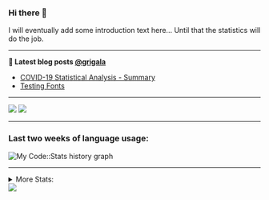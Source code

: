 ### Hi there 👋

I will eventually add some introduction text here... Until that the statistics will do the job. 

<!--
**grigala/grigala** is a ✨ _special_ ✨ repository because its `README.md` (this file) appears on your GitHub profile.

Here are some ideas to get you started:

- 🔭 I’m currently working on ...
- 🌱 I’m currently learning ...
- 👯 I’m looking to collaborate on ...
- 🤔 I’m looking for help with ...
- 💬 Ask me about ...
- 📫 How to reach me: ...
- 😄 Pronouns: ...
- ⚡ Fun fact: ...
-->

---

**📕 Latest blog posts [@grigala](https://grigala.github.io/blog/)**
<!-- BLOG-POST-LIST:START -->
- [COVID-19 Statistical Analysis - Summary](https://grigala.github.io/posts/2020/03/covid-19/)
- [Testing Fonts](https://grigala.github.io/posts/2019/12/testing-fonts/)
<!-- BLOG-POST-LIST:END -->

 ---
 
![](https://grigala-stats.vercel.app/api?username=grigala&count_private=true&show_icons=true&line_height=21&title_color=009930&icon_color=009930) ![](https://grigala-stats.vercel.app/api/top-langs/?username=grigala&layout=compact&title_color=009930)

<!-- images are not the same line
<p align = "center">
    <img src="https://github-readme-stats.vercel.app/api?username=grigala&count_private=true&show_icons=true&theme=dark&line_height=33" width="48%">
    <img src="https://github-readme-stats.vercel.app/api/top-langs/?username=grigala&layout=compact&theme=dark" width="48%">
</p> -->

---

### Last two weeks of language usage:

![My Code::Stats history graph](https://codestats-readme.wegfan.cn/history-graph/grigala?max_languages=15)  

---
<details>
<summary> More Stats: </summary>

<!--START_SECTION:waka-->
📊 **This Week I Spent My Time On** 

```text
⌚︎ Time Zone: Europe/Zurich

💬 Programming Languages: 
Java                     16 hrs 18 mins      █████████████████░░░░░░░░   69.84% 
XML                      2 hrs 10 mins       ██░░░░░░░░░░░░░░░░░░░░░░░   9.29% 
Other                    53 mins             █░░░░░░░░░░░░░░░░░░░░░░░░   3.81% 
Groovy                   51 mins             █░░░░░░░░░░░░░░░░░░░░░░░░   3.7% 
Kotlin                   34 mins             ░░░░░░░░░░░░░░░░░░░░░░░░░   2.47%

🔥 Editors: 
IntelliJ                 22 hrs 40 mins      ████████████████████████░   97.09% 
VS Code                  25 mins             ░░░░░░░░░░░░░░░░░░░░░░░░░   1.8% 
Vim                      15 mins             ░░░░░░░░░░░░░░░░░░░░░░░░░   1.11%

💻 Operating System: 
Mac                      20 hrs 8 mins       █████████████████████░░░░   86.23% 
Windows                  3 hrs 13 mins       ███░░░░░░░░░░░░░░░░░░░░░░   13.77%

```

**I Mostly Code in Java** 

```text
Java                     7 repos             █████░░░░░░░░░░░░░░░░░░░░   20.59% 
C++                      3 repos             ██░░░░░░░░░░░░░░░░░░░░░░░   8.82% 
Scala                    3 repos             ██░░░░░░░░░░░░░░░░░░░░░░░   8.82% 
Dart                     3 repos             ██░░░░░░░░░░░░░░░░░░░░░░░   8.82% 
HTML                     2 repos             █░░░░░░░░░░░░░░░░░░░░░░░░   5.88%

```



<!--END_SECTION:waka-->
---
</details>

<img src="https://komarev.com/ghpvc/?username=grigala&color=009930"/>

<!-- an additional pinned repositiroes -->
<!-- ![ReadMe Card](https://grigala-stats.vercel.app/api/pin/?username=grigala&repo=3DMMDepthFitting&title_color=008800) -->
